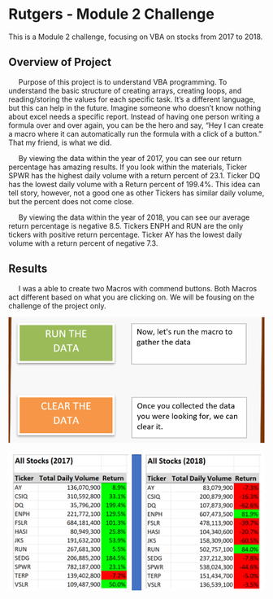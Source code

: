 # Rutgers - Module 2 Challenge
This is a Module 2 challenge, focusing on VBA on stocks from 2017 to 2018.
## Overview of Project
&nbsp;&nbsp;&nbsp;&nbsp; Purpose of this project is to understand VBA programming. To understand the basic structure of creating arrays, creating loops, and reading/storing the values for each specific task.  It’s a different language, but this can help in the future. Imagine someone who doesn’t know nothing about excel needs a specific report. Instead of having one person writing a formula over and over again, you can be the hero and say, “Hey I can create a macro where it can automatically run the formula with a click of a button.” That my friend, is what we did. 

&nbsp;&nbsp;&nbsp;&nbsp; By viewing the data within the year of 2017, you can see our return percentage has amazing results. If you look within the materials, Ticker SPWR has the highest daily volume with a return percent of 23.1. Ticker DQ has the lowest daily volume with a Return percent of 199.4%. This idea can tell story, however, not a good one as other Tickers has similar daily volume, but the percent does not come close.

&nbsp;&nbsp;&nbsp;&nbsp; By viewing the data within the year of 2018, you can see our average return percentage is negative 8.5. Tickers ENPH and RUN are the only tickers with positive return percentage. Ticker AY has the lowest daily volume with a return percent of negative 7.3. 

## Results
&nbsp;&nbsp;&nbsp;&nbsp; I was a able to create two Macros with commend buttons. Both Macros act different based on what you are clicking on. We will be fousing on the challenge of the project only.

![Command Buttons](Macro_Buttons.png)



![All Stocks 2017 vs 2018](All_Stocks_2017&2018.png)
